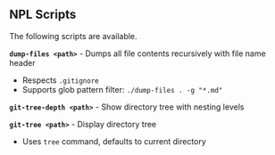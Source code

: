 ## NPL Scripts
The following scripts are available.

**`dump-files <path>`** - Dumps all file contents recursively with file name header
- Respects `.gitignore`
- Supports glob pattern filter: `./dump-files . -g "*.md"`

**`git-tree-depth <path>`** - Show directory tree with nesting levels

**`git-tree <path>`** - Display directory tree
- Uses `tree` command, defaults to current directory

